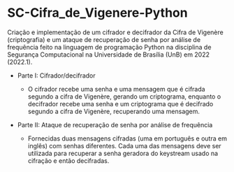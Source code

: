 # SC-Cifra_de_Vigenere-Python
Criação e implementação de um cifrador e decifrador da Cifra de Vigenère (criptografia) e um ataque de recuperação de senha por análise de frequência feito na linguagem de programação Python na disciplina de Segurança Computacional na Universidade de Brasília (UnB) em 2022 (2022.1).

* Parte I: Cifrador/decifrador
	- O cifrador recebe uma senha e uma mensagem que é cifrada segundo a cifra de Vigenère, gerando um criptograma, enquanto o decifrador recebe uma senha e um criptograma que é decifrado segundo a cifra de Vigenère, recuperando uma mensagem.

* Parte II: Ataque de recuperação de senha por análise de frequência
	- Fornecidas duas mensagens cifradas (uma em português e outra em inglês) com senhas diferentes. Cada uma das mensagens deve ser utilizada para recuperar a senha geradora do keystream usado na cifração e então decifradas.
